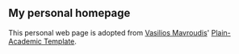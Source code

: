 ## My personal homepage

This personal web page is adopted from [Vasilios Mavroudis](https://mavroud.is/)' [Plain-Academic Template](https://github.com/mavroudisv/plain-academic).
